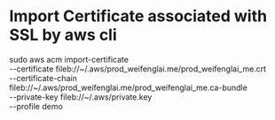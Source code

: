 
# Import Certificate associated with SSL by aws cli
sudo aws acm import-certificate \
    --certificate fileb://~/.aws/prod_weifenglai.me/prod_weifenglai_me.crt \
    --certificate-chain fileb://~/.aws/prod_weifenglai.me/prod_weifenglai_me.ca-bundle \
    --private-key fileb://~/.aws/private.key \
    --profile demo


